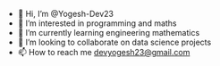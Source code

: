 - 👋 Hi, I’m @Yogesh-Dev23
- 👀 I’m interested in programming and maths
- 🌱 I’m currently learning engineering mathematics
- 💞️ I’m looking to collaborate on data science projects
- 📫 How to reach me devyogesh23@gmail.com

<!---
Yogesh-Dev23/Yogesh-Dev23 is a ✨ special ✨ repository because its `README.md` (this file) appears on your GitHub profile.
You can click the Preview link to take a look at your changes.
--->
